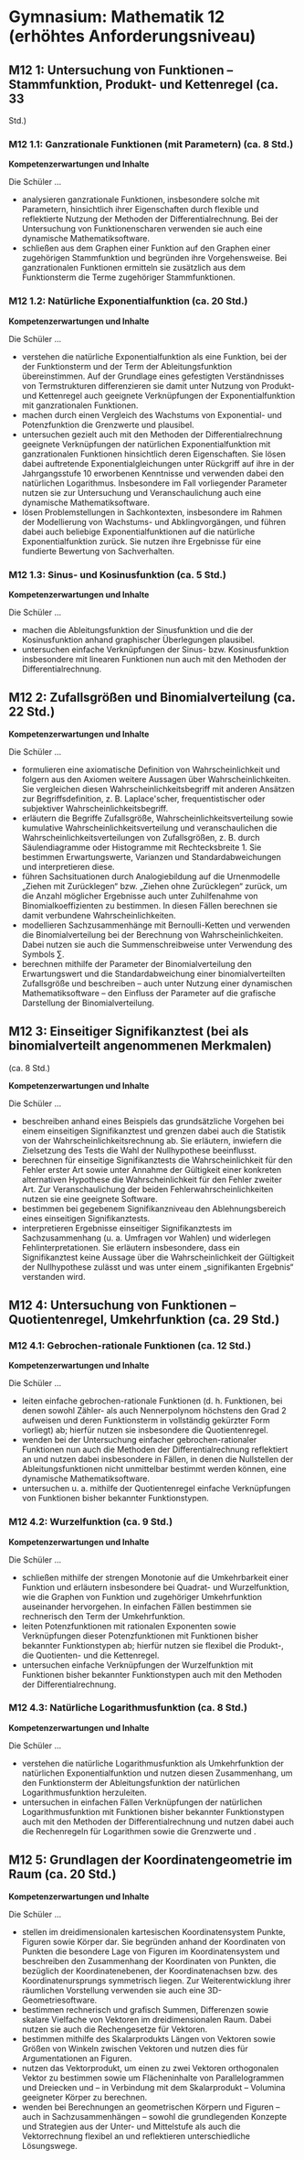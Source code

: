 # Gymnasium: Mathematik 12 (erhöhtes Anforderungsniveau)

## M12 1: Untersuchung von Funktionen – Stammfunktion, Produkt- und Kettenregel (ca. 33
Std.)

### M12 1.1: Ganzrationale Funktionen (mit Parametern) (ca. 8 Std.)

**Kompetenzerwartungen und Inhalte**

Die Schüler ...

- analysieren ganzrationale Funktionen, insbesondere solche mit Parametern, hinsichtlich ihrer Eigenschaften durch flexible und reflektierte Nutzung der Methoden der Differentialrechnung. Bei der Untersuchung von Funktionenscharen verwenden sie auch eine dynamische Mathematiksoftware.
- schließen aus dem Graphen einer Funktion auf den Graphen einer zugehörigen Stammfunktion und begründen ihre Vorgehensweise. Bei ganzrationalen Funktionen ermitteln sie zusätzlich aus dem Funktionsterm die Terme zugehöriger Stammfunktionen.

### M12 1.2: Natürliche Exponentialfunktion (ca. 20 Std.)

**Kompetenzerwartungen und Inhalte**

Die Schüler ...

- verstehen die natürliche Exponentialfunktion als eine Funktion, bei der der Funktionsterm und der Term der Ableitungsfunktion übereinstimmen. Auf der Grundlage eines gefestigten Verständnisses von Termstrukturen differenzieren sie damit unter Nutzung von Produkt- und Kettenregel auch geeignete Verknüpfungen der Exponentialfunktion mit ganzrationalen Funktionen.
- machen durch einen Vergleich des Wachstums von Exponential- und Potenzfunktion die Grenzwerte und plausibel.
- untersuchen gezielt auch mit den Methoden der Differentialrechnung geeignete Verknüpfungen der natürlichen Exponentialfunktion mit ganzrationalen Funktionen hinsichtlich deren Eigenschaften. Sie lösen dabei auftretende Exponentialgleichungen unter Rückgriff auf ihre in der Jahrgangsstufe 10 erworbenen Kenntnisse und verwenden dabei den natürlichen Logarithmus. Insbesondere im Fall vorliegender Parameter nutzen sie zur Untersuchung und Veranschaulichung auch eine dynamische Mathematiksoftware.
- lösen Problemstellungen in Sachkontexten, insbesondere im Rahmen der Modellierung von Wachstums- und Abklingvorgängen, und führen dabei auch beliebige Exponentialfunktionen auf die natürliche Exponentialfunktion zurück. Sie nutzen ihre Ergebnisse für eine fundierte Bewertung von Sachverhalten.

### M12 1.3: Sinus- und Kosinusfunktion (ca. 5 Std.)

**Kompetenzerwartungen und Inhalte**

Die Schüler ...

- machen die Ableitungsfunktion der Sinusfunktion und die der Kosinusfunktion anhand graphischer Überlegungen plausibel.
- untersuchen einfache Verknüpfungen der Sinus- bzw. Kosinusfunktion insbesondere mit linearen Funktionen nun auch mit den Methoden der Differentialrechnung.

## M12 2: Zufallsgrößen und Binomialverteilung (ca. 22 Std.)

**Kompetenzerwartungen und Inhalte**

Die Schüler ...

- formulieren eine axiomatische Definition von Wahrscheinlichkeit und folgern aus den Axiomen weitere Aussagen über Wahrscheinlichkeiten. Sie vergleichen diesen Wahrscheinlichkeitsbegriff mit anderen Ansätzen zur Begriffsdefinition, z. B. Laplace'scher, frequentistischer oder subjektiver Wahrscheinlichkeitsbegriff.
- erläutern die Begriffe Zufallsgröße, Wahrscheinlichkeitsverteilung sowie kumulative Wahrscheinlichkeitsverteilung und veranschaulichen die Wahrscheinlichkeitsverteilungen von Zufallsgrößen, z. B. durch Säulendiagramme oder Histogramme mit Rechtecksbreite 1. Sie bestimmen Erwartungswerte, Varianzen und Standardabweichungen und interpretieren diese.
- führen Sachsituationen durch Analogiebildung auf die Urnenmodelle „Ziehen mit Zurücklegen“ bzw. „Ziehen ohne Zurücklegen“ zurück, um die Anzahl möglicher Ergebnisse auch unter Zuhilfenahme von Binomialkoeffizienten zu bestimmen. In diesen Fällen berechnen sie damit verbundene Wahrscheinlichkeiten.
- modellieren Sachzusammenhänge mit Bernoulli-Ketten und verwenden die Binomialverteilung bei der Berechnung von Wahrscheinlichkeiten. Dabei nutzen sie auch die Summenschreibweise unter Verwendung des Symbols ∑.
- berechnen mithilfe der Parameter der Binomialverteilung den Erwartungswert und die Standardabweichung einer binomialverteilten Zufallsgröße und beschreiben – auch unter Nutzung einer dynamischen Mathematiksoftware – den Einfluss der Parameter auf die grafische Darstellung der Binomialverteilung.

## M12 3: Einseitiger Signifikanztest (bei als binomialverteilt angenommenen Merkmalen)
(ca. 8 Std.)

**Kompetenzerwartungen und Inhalte**

Die Schüler ...

- beschreiben anhand eines Beispiels das grundsätzliche Vorgehen bei einem einseitigen Signifikanztest und grenzen dabei auch die Statistik von der Wahrscheinlichkeitsrechnung ab. Sie erläutern, inwiefern die Zielsetzung des Tests die Wahl der Nullhypothese beeinflusst.
- berechnen für einseitige Signifikanztests die Wahrscheinlichkeit für den Fehler erster Art sowie unter Annahme der Gültigkeit einer konkreten alternativen Hypothese die Wahrscheinlichkeit für den Fehler zweiter Art. Zur Veranschaulichung der beiden Fehlerwahrscheinlichkeiten nutzen sie eine geeignete Software.
- bestimmen bei gegebenem Signifikanzniveau den Ablehnungsbereich eines einseitigen Signifikanztests.
- interpretieren Ergebnisse einseitiger Signifikanztests im Sachzusammenhang (u. a. Umfragen vor Wahlen) und widerlegen Fehlinterpretationen. Sie erläutern insbesondere, dass ein Signifikanztest keine Aussage über die Wahrscheinlichkeit der Gültigkeit der Nullhypothese zulässt und was unter einem „signifikanten Ergebnis“ verstanden wird.

## M12 4: Untersuchung von Funktionen – Quotientenregel, Umkehrfunktion (ca. 29 Std.)

### M12 4.1: Gebrochen-rationale Funktionen (ca. 12 Std.)

**Kompetenzerwartungen und Inhalte**

Die Schüler ...

- leiten einfache gebrochen-rationale Funktionen (d. h. Funktionen, bei denen sowohl Zähler- als auch Nennerpolynom höchstens den Grad 2 aufweisen und deren Funktionsterm in vollständig gekürzter Form vorliegt) ab; hierfür nutzen sie insbesondere die Quotientenregel.
- wenden bei der Untersuchung einfacher gebrochen-rationaler Funktionen nun auch die Methoden der Differentialrechnung reflektiert an und nutzen dabei insbesondere in Fällen, in denen die Nullstellen der Ableitungsfunktionen nicht unmittelbar bestimmt werden können, eine dynamische Mathematiksoftware.
- untersuchen u. a. mithilfe der Quotientenregel einfache Verknüpfungen von Funktionen bisher bekannter Funktionstypen.

### M12 4.2: Wurzelfunktion (ca. 9 Std.)

**Kompetenzerwartungen und Inhalte**

Die Schüler ...

- schließen mithilfe der strengen Monotonie auf die Umkehrbarkeit einer Funktion und erläutern insbesondere bei Quadrat- und Wurzelfunktion, wie die Graphen von Funktion und zugehöriger Umkehrfunktion auseinander hervorgehen. In einfachen Fällen bestimmen sie rechnerisch den Term der Umkehrfunktion.
- leiten Potenzfunktionen mit rationalen Exponenten sowie Verknüpfungen dieser Potenzfunktionen mit Funktionen bisher bekannter Funktionstypen ab; hierfür nutzen sie flexibel die Produkt-, die Quotienten- und die Kettenregel.
- untersuchen einfache Verknüpfungen der Wurzelfunktion mit Funktionen bisher bekannter Funktionstypen auch mit den Methoden der Differentialrechnung.

### M12 4.3: Natürliche Logarithmusfunktion (ca. 8 Std.)

**Kompetenzerwartungen und Inhalte**

Die Schüler ...

- verstehen die natürliche Logarithmusfunktion als Umkehrfunktion der natürlichen Exponentialfunktion und nutzen diesen Zusammenhang, um den Funktionsterm der Ableitungsfunktion der natürlichen Logarithmusfunktion herzuleiten.
- untersuchen in einfachen Fällen Verknüpfungen der natürlichen Logarithmusfunktion mit Funktionen bisher bekannter Funktionstypen auch mit den Methoden der Differentialrechnung und nutzen dabei auch die Rechenregeln für Logarithmen sowie die Grenzwerte und .

## M12 5: Grundlagen der Koordinatengeometrie im Raum (ca. 20 Std.)

**Kompetenzerwartungen und Inhalte**

Die Schüler ...

- stellen im dreidimensionalen kartesischen Koordinatensystem Punkte, Figuren sowie Körper dar. Sie begründen anhand der Koordinaten von Punkten die besondere Lage von Figuren im Koordinatensystem und beschreiben den Zusammenhang der Koordinaten von Punkten, die bezüglich der Koordinatenebenen, der Koordinatenachsen bzw. des Koordinatenursprungs symmetrisch liegen. Zur Weiterentwicklung ihrer räumlichen Vorstellung verwenden sie auch eine 3D-Geometriesoftware.
- bestimmen rechnerisch und grafisch Summen, Differenzen sowie skalare Vielfache von Vektoren im dreidimensionalen Raum. Dabei nutzen sie auch die Rechengesetze für Vektoren.
- bestimmen mithilfe des Skalarprodukts Längen von Vektoren sowie Größen von Winkeln zwischen Vektoren und nutzen dies für Argumentationen an Figuren.
- nutzen das Vektorprodukt, um einen zu zwei Vektoren orthogonalen Vektor zu bestimmen sowie um Flächeninhalte von Parallelogrammen und Dreiecken und – in Verbindung mit dem Skalarprodukt – Volumina geeigneter Körper zu berechnen.
- wenden bei Berechnungen an geometrischen Körpern und Figuren – auch in Sachzusammenhängen – sowohl die grundlegenden Konzepte und Strategien aus der Unter- und Mittelstufe als auch die Vektorrechnung flexibel an und reflektieren unterschiedliche Lösungswege.